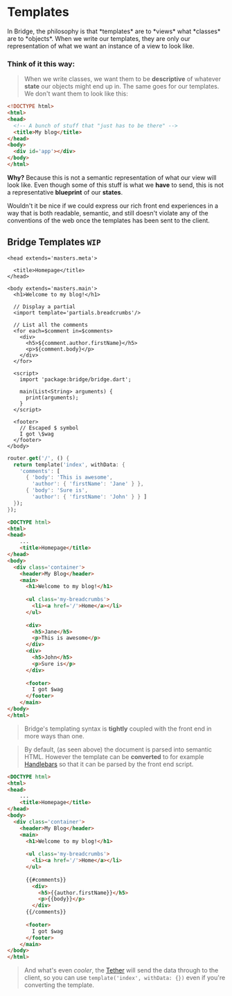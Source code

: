 # Templates
<p class='lead'>
In Bridge, the philosophy is that *templates* are to *views* what *classes* are to 
*objects*. When we write our templates, they are only our representation of what we
want an instance of a view to look like.
</p>

### Think of it this way:
> When we write classes, we want them to be **descriptive** of whatever **state** our
objects might end up in. The same goes for our templates. We don't want them to look 
like this:

```html
<!DOCTYPE html>
<html>
<head>
  <!-- A bunch of stuff that "just has to be there" -->
  <title>My blog</title>
</head>
<body>
  <div id='app'></div>
</body>
</html>
```

**Why?** Because this is not a semantic representation of what our view will look like.
Even though some of this stuff is what we **have** to send, this is not a representative
**blueprint** of our **states**.

Wouldn't it be nice if we could express our rich front end experiences in a way that is
both readable, semantic, and still doesn't violate any of the conventions of the web 
once the templates has been sent to the client.

## Bridge Templates `WIP`
```btl
<head extends='masters.meta'>

  <title>Homepage</title>
</head>

<body extends='masters.main'>
  <h1>Welcome to my blog!</h1>
  
  // Display a partial
  <import template='partials.breadcrumbs'/>
  
  // List all the comments
  <for each=$comment in=$comments>
    <div>
      <h5>${comment.author.firstName}</h5>
      <p>${comment.body}</p>
    </div>
  </for>
  
  <script>
    import 'package:bridge/bridge.dart';
  
    main(List<String> arguments) {
      print(arguments);
    }
  </script>
  
  <footer>
    // Escaped $ symbol
    I got \$wag
  </footer>
</body>
```

```dart
router.get('/', () {
  return template('index', withData: {
    'comments': [
      { 'body': 'This is awesome',
        'author': { 'firstName': 'Jane' } },
      { 'body': 'Sure is',
        'author': { 'firstName': 'John' } } ]
  });
});
```

```html
<DOCTYPE html>
<html>
<head>
    ...
    <title>Homepage</title>
</head>
<body>
  <div class='container'>
    <header>My Blog</header>
    <main>
      <h1>Welcome to my blog!</h1>
      
      <ul class='my-breadcrumbs'>
        <li><a href='/'>Home</a></li>
      </ul>
      
      <div>
        <h5>Jane</h5>
        <p>This is awesome</p>
      </div>
      <div>
        <h5>John</h5>
        <p>Sure is</p>
      </div>
      
      <footer>
        I got $wag
      </footer>
    </main>
</body>
</html>
```

> Bridge's templating syntax is **tightly** coupled with the front end in more ways
than one.

> By default, (as seen above) the document is parsed into semantic HTML. However
the template can be **converted** to for example [Handlebars](http://handlebarsjs.com)
so that it can be parsed by the front end script.

```html
<DOCTYPE html>
<html>
<head>
    ...
    <title>Homepage</title>
</head>
<body>
  <div class='container'>
    <header>My Blog</header>
    <main>
      <h1>Welcome to my blog!</h1>
      
      <ul class='my-breadcrumbs'>
        <li><a href='/'>Home</a></li>
      </ul>
      
      {{#comments}}
        <div>
          <h5>{{author.firstName}}</h5>
          <p>{{body}}</p>
        </div>
      {{/comments}}
      
      <footer>
        I got $wag
      </footer>
    </main>
</body>
</html>
```

> And what's even *cooler*, the [Tether](#/tether) will send the data through to the
client, so you can use `template('index', withData: {})` even if you're converting
the template.

